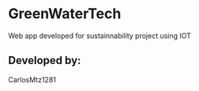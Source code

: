 # GreenWaterTech
Web app developed for sustainnability project using IOT

## Developed by:
CarlosMtz1281 <br/>
